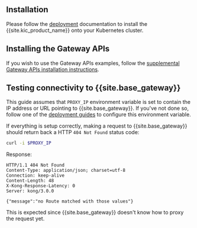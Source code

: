 ## Installation

Please follow the [deployment](/kong-ingress-controller/{{page.kong_version}}/deployment/overview/) documentation to install
the {{site.kic_product_name}} onto your Kubernetes cluster.

## Installing the Gateway APIs

If you wish to use the Gateway APIs examples, follow the [supplemental
Gateway APIs installation instructions](/kong-ingress-controller/{{page.kong_version}}/deployment/install-gateway-apis).

## Testing connectivity to {{site.base_gateway}}

This guide assumes that `PROXY_IP` environment variable is
set to contain the IP address or URL pointing to {{site.base_gateway}}.
If you've not done so, follow one of the
[deployment guides](/kong-ingress-controller/{{page.kong_version}}/deployment/overview) to configure this environment variable.

If everything is setup correctly, making a request to {{site.base_gateway}} should return back
a HTTP `404 Not Found` status code:

```bash
curl -i $PROXY_IP
```
Response:
```text
HTTP/1.1 404 Not Found
Content-Type: application/json; charset=utf-8
Connection: keep-alive
Content-Length: 48
X-Kong-Response-Latency: 0
Server: kong/3.0.0

{"message":"no Route matched with those values"}
```

This is expected since {{site.base_gateway}} doesn't know how to proxy the request yet.
